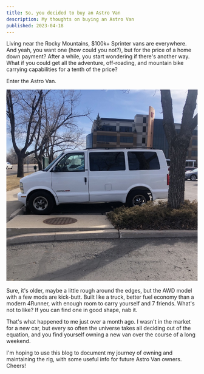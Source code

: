 ```yaml
---
title: So, you decided to buy an Astro Van
description: My thoughts on buying an Astro Van
published: 2023-04-18
---
```


Living near the Rocky Mountains, $100k+ Sprinter vans are everywhere. And yeah, you want one (how could you not?), but for the price of a home down payment? After a while, you start wondering if there's another way. What if you could get all the adventure, off-roading, and mountain bike carrying capabilities for a tenth of the price?

Enter the Astro Van.

![2002 Astro Van for sale](/assets/for-sale.jpeg "My Astro Van before I bought it")

Sure, it's older, maybe a little rough around the edges, but the AWD model with a few mods are kick-butt. Built like a truck, better fuel economy than a modern 4Runner, with enough room to carry yourself and 7 friends. What's not to like? If you can find one in good shape, nab it.

That's what happened to me just over a month ago. I wasn't in the market for a new car, but every so often the universe takes all deciding out of the equation, and you find yourself owning a new van over the course of a long weekend.

I'm hoping to use this blog to document my journey of owning and maintaining the rig, with some useful info for future Astro Van owners. Cheers!
